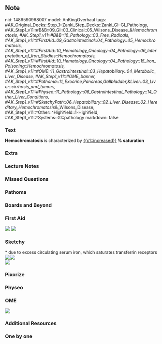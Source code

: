 ## Note
nid: 1486590968007
model: AnKingOverhaul
tags: #AK_Original_Decks::Step_1::Zanki_Step_Decks::Zanki_GI::GI_Pathology, #AK_Step1_v11::#B&B::09_GI::03_Clinical::05_Wilsons_Disease_&_Hemochromatosis, #AK_Step1_v11::#B&B::16_Pathology::03_Free_Radicals, #AK_Step1_v11::#FirstAid::09_Gastrointestinal::04_Pathology::45_Hemochromatosis, #AK_Step1_v11::#FirstAid::10_Hematology_Oncology::04_Pathology::06_Interpretation_of_Iron_Studies::Hemochromatosis, #AK_Step1_v11::#FirstAid::10_Hematology_Oncology::04_Pathology::15_Iron_Poisoning::Hemochromatosis, #AK_Step1_v11::#OME::11_Gastrointestinal::03_Hepatobiliary::04_Metabolic_Liver_Disease, #AK_Step1_v11::#OME_banner, #AK_Step1_v11::#Pathoma::11_Exocrine,Pancreas,Gallbladder,&Liver::03_Liver::cirrhosis_and_tumors, #AK_Step1_v11::#Physeo::11_Pathology::06_Gastrointestinal_Pathology::14_Other_Liver_Conditions, #AK_Step1_v11::#SketchyPath::06_Hepatobiliary::02_Liver_Disease::02_Hereditary_Hemochromatosis_&_Wilsons_Disease, #AK_Step1_v11::^Other::^HighYield::1-HighYield, #AK_Step1_v11::^Systems::GI::pathology
markdown: false

### Text
<div>
  <div>
    <b>Hemochromatosis</b> is characterized by
    <u>{{c1::increased}}</u> <b>% saturation</b>
  </div>
</div>

### Extra


### Lecture Notes


### Missed Questions


### Pathoma


### Boards and Beyond


### First Aid
<img src="tmp_OXnzP.png"> <img src="tmpNAQ5BL.png">

### Sketchy
<div>
  * due to excess circulating serum iron, which saturates
  transferrin receptors
</div><img src=
"Screen%20Shot%202020-01-29%20at%203.01.35%20PM.JPG"><img src=
"Screen%20Shot%202020-01-29%20at%202.27.40%20PM.JPG">
<div><img src="Zoverall%20picture%20(62)_1566160514431.JPG"></div>

### Pixorize


### Physeo


### OME
<div class="ome-widget">
  <a href="https://onlinemeded.org?ref=anki"><img src=
  "_OME_AnkiFlashcards_General_4.png"></a>
</div>

### Additional Resources


### One by one

